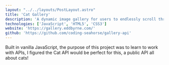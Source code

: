 ```yaml
---
layout: "../../layouts/PostLayout.astro"
title: 'Cat Gallery'
description: 'A dynamic image gallery for users to endlessly scroll through cat pictures.'
technologies: ['JavaScript', 'HTML5', 'CSS3']
website: 'https://gallery.eddbyrne.com/'
github: 'https://github.com/coding-seahorse/gallery-api'
---
```


Built in vanilla JavaScript, the purpose of this project was to learn to work with APIs, I figured the Cat API would be perfect for this, a public API all about cats!

